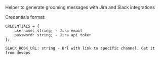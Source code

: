 Helper to generate grooming messages with Jira and Slack integrations

Credentials format:

    CREDENTIALS = {
        username: string; - Jira email
        password: string; - Jira api token
    };

    SLACK_HOOK_URL: string - Url with link to specific channel. Get it from devops
